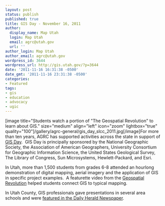 ```yaml
---
layout: post
status: publish
published: true
title: GIS Day - November 16, 2011
author:
  display_name: Map Utah
  login: Map Utah
  email: agrc@utah.gov
  url: ''
author_login: Map Utah
author_email: agrc@utah.gov
wordpress_id: 3644
wordpress_url: http://gis.utah.gov/?p=3644
date: '2011-11-16 16:31:38 -0500'
date_gmt: '2011-11-16 23:31:38 -0500'
categories:
- Featured
tags:
- gis
- education
- advocacy
- ugic
---
```

<p>[image title="Students watch a portion of "The Geospatial Revolution" to learn about GIS." size="medium" align="left" icon="zoom" lightbox="true" quality="100"]/gallery/agrc-general/gis_day_slcc_2011.jpg[/image]For more than ten years, AGRC has supported activities across the state in support of <a href="http://www.gisday.com/">GIS Day</a>.  GIS Day is principally sponsored by the National Geographic Society, the Association of American Geographers, University Consortium for Geographic Information Science, the United States Geological Survey, The Library of Congress, Sun Microsystems, Hewlett-Packard, and Esri.</p>
<p>In Utah, more than 1,500 students from grades 6-8 attended an hourlong demonstration of digital mapping, aerial imagery and the application of GIS in specific project examples.  A featurette video from the <a href="http://www.youtube.com/watch?v=uQ-OXgpF-wM&amp;feature=BFa&amp;list=SPB536E2CAE9CD2EE1&amp;lf=list_related">Geospatial Revolution</a> helped students connect GIS to typical mapping.</p>
<p>In Utah County, GIS professionals gave presentations in several area schools and were <a href="http://www.heraldextra.com/news/local/education/precollegiate/professional-volunteers-teach-students-gis-technology/article_02a78241-fef7-5e9a-bd4f-0b9d5f85d655.html">featured in the Daily Herald Newspaper</a>.</p>
